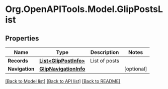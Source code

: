 
# Org.OpenAPITools.Model.GlipPostsList

## Properties

Name | Type | Description | Notes
------------ | ------------- | ------------- | -------------
**Records** | [**List&lt;GlipPostInfo&gt;**](GlipPostInfo.md) | List of posts | 
**Navigation** | [**GlipNavigationInfo**](GlipNavigationInfo.md) |  | [optional] 

[[Back to Model list]](../README.md#documentation-for-models)
[[Back to API list]](../README.md#documentation-for-api-endpoints)
[[Back to README]](../README.md)

